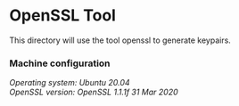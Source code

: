 # OpenSSL Tool

This directory will use the tool openssl to generate keypairs. 

### Machine configuration
*Operating system: Ubuntu 20.04* <br>
*OpenSSL version: OpenSSL 1.1.1f  31 Mar 2020*